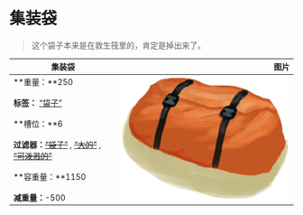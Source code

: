 # 集装袋  
> 这个袋子本来是在救生筏里的，肯定是掉出来了。  
  
  集装袋  |   图片   
 ----  |  ----:   
 **重量：**250<br><br>**标签：**	[“袋子”](tag_Bag.md)<br><br>**槽位：**6<br><br>**过滤器：**~~[“袋子”](tag_Bag.md)~~ , ~~[“大的”](tag_Large.md)~~ , ~~[“可泼溅的”](tag_Spillable.md)~~<br><br>**容重量：**1150<br><br>**减重量：**-500  |  <img decoding="async" src="Sprite/ContainerBag.png" href="a.md" style="max-width:300px;max-height:300px;">   
  
